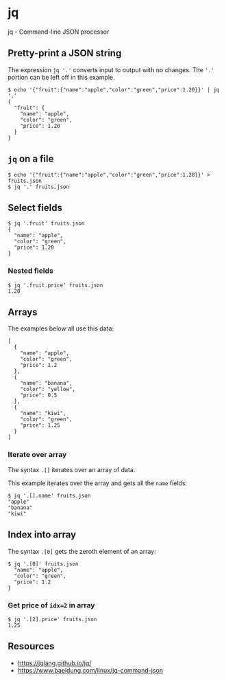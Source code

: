 # jq

jq - Command-line JSON processor

## Pretty-print a JSON string
The expression `jq '.'` converts input to output with no changes. The `'.'` portion can be left off in this example.

```
$ echo '{"fruit":{"name":"apple","color":"green","price":1.20}}' | jq '.'
{
  "fruit": {
    "name": "apple",
    "color": "green",
    "price": 1.20
  }
}
```

## `jq` on a file
```
$ echo '{"fruit":{"name":"apple","color":"green","price":1.20}}' > fruits.json
$ jq '.' fruits.json
```

## Select fields
```
$ jq '.fruit' fruits.json
{
  "name": "apple",
  "color": "green",
  "price": 1.20
}
```

### Nested fields
```
$ jq '.fruit.price' fruits.json
1.20
```

## Arrays
The examples below all use this data:
```
[
  {
    "name": "apple",
    "color": "green",
    "price": 1.2
  },
  {
    "name": "banana",
    "color": "yellow",
    "price": 0.5
  },
  {
    "name": "kiwi",
    "color": "green",
    "price": 1.25
  }
]
```

### Iterate over array
The syntax `.[]` iterates over an array of data.

This example iterates over the array and gets all the `name` fields:
```
$ jq '.[].name' fruits.json
"apple"
"banana"
"kiwi"
```

## Index into array
The syntax `.[0]` gets the zeroth element of an array:
```
$ jq '.[0]' fruits.json
  "name": "apple",
  "color": "green",
  "price": 1.2
}
```

### Get price of `idx=2` in array
```
$ jq '.[2].price' fruits.json
1.25
```

## Resources
- https://jqlang.github.io/jq/
- https://www.baeldung.com/linux/jq-command-json
